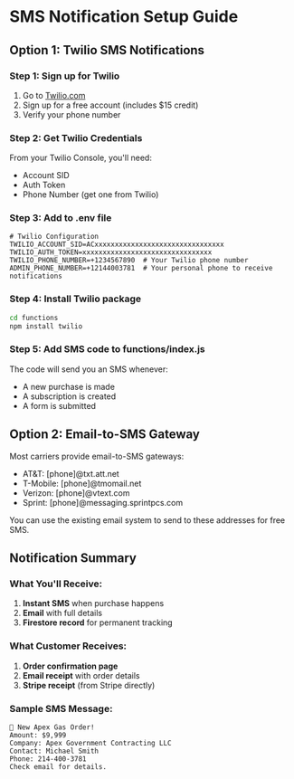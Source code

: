 # SMS Notification Setup Guide

## Option 1: Twilio SMS Notifications

### Step 1: Sign up for Twilio
1. Go to [Twilio.com](https://www.twilio.com/try-twilio)
2. Sign up for a free account (includes $15 credit)
3. Verify your phone number

### Step 2: Get Twilio Credentials
From your Twilio Console, you'll need:
- Account SID
- Auth Token  
- Phone Number (get one from Twilio)

### Step 3: Add to .env file
```env
# Twilio Configuration
TWILIO_ACCOUNT_SID=ACxxxxxxxxxxxxxxxxxxxxxxxxxxxxxxxx
TWILIO_AUTH_TOKEN=xxxxxxxxxxxxxxxxxxxxxxxxxxxxxxxx
TWILIO_PHONE_NUMBER=+1234567890  # Your Twilio phone number
ADMIN_PHONE_NUMBER=+12144003781  # Your personal phone to receive notifications
```

### Step 4: Install Twilio package
```bash
cd functions
npm install twilio
```

### Step 5: Add SMS code to functions/index.js
The code will send you an SMS whenever:
- A new purchase is made
- A subscription is created
- A form is submitted

## Option 2: Email-to-SMS Gateway

Most carriers provide email-to-SMS gateways:
- AT&T: [phone]@txt.att.net
- T-Mobile: [phone]@tmomail.net
- Verizon: [phone]@vtext.com
- Sprint: [phone]@messaging.sprintpcs.com

You can use the existing email system to send to these addresses for free SMS.

## Notification Summary

### What You'll Receive:
1. **Instant SMS** when purchase happens
2. **Email** with full details
3. **Firestore record** for permanent tracking

### What Customer Receives:
1. **Order confirmation page** 
2. **Email receipt** with order details
3. **Stripe receipt** (from Stripe directly)

### Sample SMS Message:
```
🔔 New Apex Gas Order!
Amount: $9,999
Company: Apex Government Contracting LLC
Contact: Michael Smith
Phone: 214-400-3781
Check email for details.
```